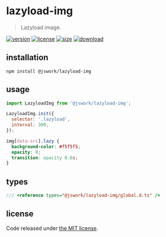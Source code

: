 # lazyload-img

> Lazyload image.

[![version][version-image]][version-url]
[![license][license-image]][license-url]
[![size][size-image]][size-url]
[![download][download-image]][download-url]

## installation

```shell
npm install @jswork/lazyload-img
```

## usage

```js
import LazyloadImg from '@jswork/lazyload-img';

LazyloadImg.init({
  selector: '.lazyload',
  interval: 300,
});
```

```css
img[data-src].lazy {
  background-color: #f5f5f5;
  opacity: 0;
  transition: opacity 0.6s;
}
```

## types

```ts
/// <reference types="@jswork/lazyload-img/global.d.ts" />
```

## license

Code released under [the MIT license](https://github.com/afeiship/lazyload-img/blob/master/LICENSE.txt).

[version-image]: https://img.shields.io/npm/v/@jswork/lazyload-img
[version-url]: https://npmjs.org/package/@jswork/lazyload-img
[license-image]: https://img.shields.io/npm/l/@jswork/lazyload-img
[license-url]: https://github.com/afeiship/lazyload-img/blob/master/LICENSE.txt
[size-image]: https://img.shields.io/bundlephobia/minzip/@jswork/lazyload-img
[size-url]: https://github.com/afeiship/lazyload-img/blob/master/dist/index.min.js
[download-image]: https://img.shields.io/npm/dm/@jswork/lazyload-img
[download-url]: https://www.npmjs.com/package/@jswork/lazyload-img
